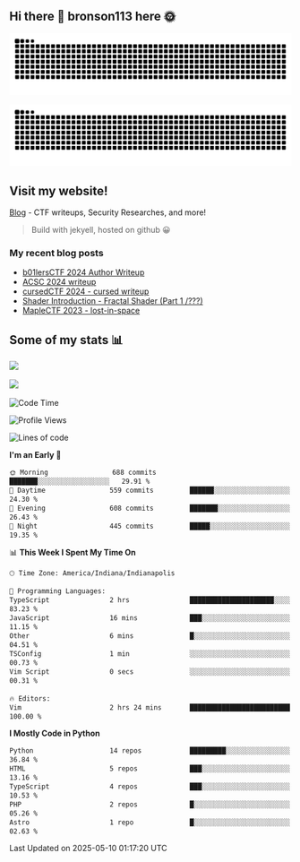 ## Hi there 👋 bronson113 here 🌞
<div align="center">

![GitHub Snake Light](https://raw.githubusercontent.com/bronson113/bronson113/snake/github-snake.svg#gh-light-mode-only)

![GitHub Snake dark](https://raw.githubusercontent.com/bronson113/bronson113/snake/github-snake-dark.svg#gh-dark-mode-only)

</div>

## Visit my website!
[Blog](https://bronson113.github.io/) - CTF writeups, Security Researches, and more! 

> Build with jekyell, hosted on github 😀

### My recent blog posts

<!-- BLOG-POST-LIST:START -->
- [b01lersCTF 2024 Author Writeup](http://blog.bronson113.org/2024/04/15/b01lersctf-2024-author-writeup.html)
- [ACSC 2024 writeup](http://blog.bronson113.org/2024/04/03/acsc-2024-writeup.html)
- [cursedCTF 2024 - cursed writeup](http://blog.bronson113.org/2024/04/03/cursed.html)
- [Shader Introduction - Fractal Shader &lpar;Part 1 /???&rpar;](http://blog.bronson113.org/2024/03/12/shader-introduction-fractal-shader-part-1.html)
- [MapleCTF 2023 - lost-in-space](http://blog.bronson113.org/2023/10/03/maplectf-2023-lost-in-space.html)
<!-- BLOG-POST-LIST:END -->

## Some of my stats 📊
![](https://github-readme-stats-sigma-five.vercel.app/api?username=bronson113&theme=transparent&show_icons=true)

![](https://github-readme-stats-sigma-five.vercel.app/api/top-langs/?username=bronson113&theme=transparent&layout=compact&card_width=445)



<!--START_SECTION:waka-->
![Code Time](http://img.shields.io/badge/Code%20Time-1%2C210%20hrs%2038%20mins-blue)

![Profile Views](http://img.shields.io/badge/Profile%20Views-0-blue)

![Lines of code](https://img.shields.io/badge/From%20Hello%20World%20I%27ve%20Written-1.1%20million%20lines%20of%20code-blue)

**I'm an Early 🐤** 

```text
🌞 Morning                688 commits         ███████░░░░░░░░░░░░░░░░░░   29.91 % 
🌆 Daytime                559 commits         ██████░░░░░░░░░░░░░░░░░░░   24.30 % 
🌃 Evening                608 commits         ███████░░░░░░░░░░░░░░░░░░   26.43 % 
🌙 Night                  445 commits         █████░░░░░░░░░░░░░░░░░░░░   19.35 % 
```


📊 **This Week I Spent My Time On** 

```text
🕑︎ Time Zone: America/Indiana/Indianapolis

💬 Programming Languages: 
TypeScript               2 hrs               █████████████████████░░░░   83.23 % 
JavaScript               16 mins             ███░░░░░░░░░░░░░░░░░░░░░░   11.15 % 
Other                    6 mins              █░░░░░░░░░░░░░░░░░░░░░░░░   04.51 % 
TSConfig                 1 min               ░░░░░░░░░░░░░░░░░░░░░░░░░   00.73 % 
Vim Script               0 secs              ░░░░░░░░░░░░░░░░░░░░░░░░░   00.31 % 

🔥 Editors: 
Vim                      2 hrs 24 mins       █████████████████████████   100.00 % 
```

**I Mostly Code in Python** 

```text
Python                   14 repos            █████████░░░░░░░░░░░░░░░░   36.84 % 
HTML                     5 repos             ███░░░░░░░░░░░░░░░░░░░░░░   13.16 % 
TypeScript               4 repos             ███░░░░░░░░░░░░░░░░░░░░░░   10.53 % 
PHP                      2 repos             █░░░░░░░░░░░░░░░░░░░░░░░░   05.26 % 
Astro                    1 repo              █░░░░░░░░░░░░░░░░░░░░░░░░   02.63 % 
```




 Last Updated on 2025-05-10 01:17:20 UTC
<!--END_SECTION:waka-->
